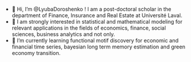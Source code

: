 - 👋 Hi, I’m @LyubaDoroshenko !
 I am a post-doctoral scholar in the department of Finance, Insurance and Real Estate at Université Laval. 
- 👀 I am strongly interested in statistical and mathematical modeling for relevant applications in the fields of economics, finance, social sciences, business analytics and not only.
- 🌱 I’m currently learning functional motif discovery for economic and financial time series, bayesian long term memory estimation and green economy transition.



